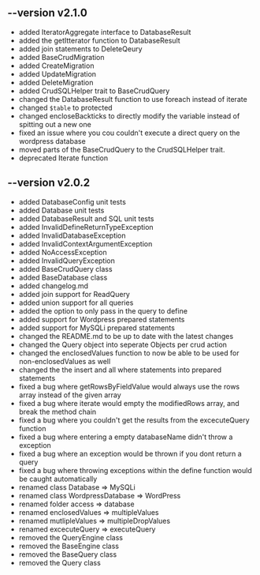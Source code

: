 ## --version v2.1.0

- added IteratorAggregate interface to DatabaseResult
- added the getItterator function to DatabaseResult
- added join statements to DeleteQeury
- added BaseCrudMigration
- added CreateMigration
- added UpdateMigration
- added DeleteMigration
- added CrudSQLHelper trait to BaseCrudQuery
- changed the DatabaseResult function to use foreach instead of iterate
- changed `$table` to protected
- changed encloseBackticks to directly modify the variable instead of spitting out a new one
- fixed an issue where you cou couldn't execute a direct query on the wordpress database
- moved parts of the BaseCrudQuery to the CrudSQLHelper trait.
- deprecated Iterate function

## --version v2.0.2

- added DatabaseConfig unit tests
- added Database unit tests
- added DatabaseResult and SQL unit tests
- added InvalidDefineReturnTypeException
- added InvalidDatabaseException
- added InvalidContextArgumentException
- added NoAccessException
- added InvalidQueryException
- added BaseCrudQuery class
- added BaseDatabase class
- added changelog.md
- added join support for ReadQuery
- added union support for all queries
- added the option to only pass in the query to define
- added support for Wordpress prepared statements
- added support for MySQLi prepared statements
- changed the README.md to be up to date with the latest changes
- changed the Query object into seperate Objects per crud action
- changed the enclosedValues function to now be able to be used for non-enclosedValues as well
- changed the the insert and all where statements into prepared statements
- fixed a bug where getRowsByFieldValue would always use the rows array instead of the given array
- fixed a bug where iterate would empty the modifiedRows array, and break the method chain
- fixed a bug where you couldn't get the results from the excecuteQuery function
- fixed a bug where entering a empty databaseName didn't throw a exception
- fixed a bug where an exception would be thrown if you dont return a query
- fixed a bug where throwing exceptions within the define function would be caught automatically
- renamed class Database => MySQLi
- renamed class WordpressDatabase => WordPress
- renamed folder access => database
- renamed enclosedValues => multipleValues
- renamed mutlipleValues => multipleDropValues
- renamed excecuteQuery => executeQuery
- removed the QueryEngine class
- removed the BaseEngine class
- removed the BaseQuery class
- removed the Query class
